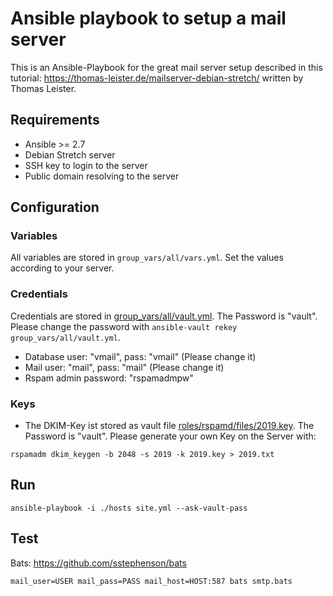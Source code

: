 # Ansible playbook to setup a mail server

This is an Ansible-Playbook for the great mail server setup described in this tutorial: https://thomas-leister.de/mailserver-debian-stretch/ written by Thomas Leister.

## Requirements

- Ansible >= 2.7
- Debian Stretch server
- SSH key to login to the server
- Public domain resolving to the server

## Configuration

### Variables

All variables are stored in `group_vars/all/vars.yml`. Set the values according to your server.

### Credentials

Credentials are stored in [group_vars/all/vault.yml](group_vars/all/vault.yml). The Password is "vault".
Please change the password with `ansible-vault rekey group_vars/all/vault.yml`.

- Database user: "vmail", pass: "vmail" (Please change it)
- Mail user: "mail", pass: "mail" (Please change it)
- Rspam admin password: "rspamadmpw"

### Keys

- The DKIM-Key ist stored as vault file [roles/rspamd/files/2019.key](roles/rspamd/files/2019.key). The Password is "vault". Please generate your own Key on the Server with:

```
rspamadm dkim_keygen -b 2048 -s 2019 -k 2019.key > 2019.txt
```

## Run

```
ansible-playbook -i ./hosts site.yml --ask-vault-pass
```

## Test

Bats: https://github.com/sstephenson/bats

```
mail_user=USER mail_pass=PASS mail_host=HOST:587 bats smtp.bats
```
